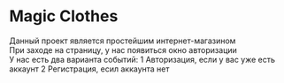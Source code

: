 # Magic Clothes
Данный проект является простейшим интернет-магазином  
При заходе на страницу, у нас появиться окно авторизации  
У нас есть два варианта событий:
1 Авторизация, если у вас уже есть аккаунт
2 Регистрация, есил аккаунта нет
